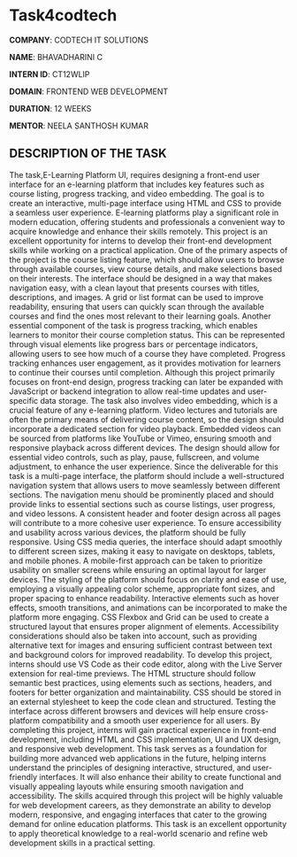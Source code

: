 # Task4codtech

**COMPANY**: CODTECH IT SOLUTIONS

**NAME**: BHAVADHARINI C

**INTERN ID**: CT12WLIP

**DOMAIN**: FRONTEND WEB DEVELOPMENT

**DURATION**: 12 WEEKS

**MENTOR**: NEELA SANTHOSH KUMAR

## DESCRIPTION OF THE TASK
The task,E-Learning Platform UI, requires designing a front-end user interface for an e-learning platform that includes key features such as course listing, progress tracking, and video embedding. The goal is to create an interactive, multi-page interface using HTML and CSS to provide a seamless user experience. E-learning platforms play a significant role in modern education, offering students and professionals a convenient way to acquire knowledge and enhance their skills remotely. This project is an excellent opportunity for interns to develop their front-end development skills while working on a practical application. One of the primary aspects of the project is the course listing feature, which should allow users to browse through available courses, view course details, and make selections based on their interests. The interface should be designed in a way that makes navigation easy, with a clean layout that presents courses with titles, descriptions, and images. A grid or list format can be used to improve readability, ensuring that users can quickly scan through the available courses and find the ones most relevant to their learning goals. Another essential component of the task is progress tracking, which enables learners to monitor their course completion status. This can be represented through visual elements like progress bars or percentage indicators, allowing users to see how much of a course they have completed. Progress tracking enhances user engagement, as it provides motivation for learners to continue their courses until completion. Although this project primarily focuses on front-end design, progress tracking can later be expanded with JavaScript or backend integration to allow real-time updates and user-specific data storage. The task also involves video embedding, which is a crucial feature of any e-learning platform. Video lectures and tutorials are often the primary means of delivering course content, so the design should incorporate a dedicated section for video playback. Embedded videos can be sourced from platforms like YouTube or Vimeo, ensuring smooth and responsive playback across different devices. The design should allow for essential video controls, such as play, pause, fullscreen, and volume adjustment, to enhance the user experience. Since the deliverable for this task is a multi-page interface, the platform should include a well-structured navigation system that allows users to move seamlessly between different sections. The navigation menu should be prominently placed and should provide links to essential sections such as course listings, user progress, and video lessons. A consistent header and footer design across all pages will contribute to a more cohesive user experience. To ensure accessibility and usability across various devices, the platform should be fully responsive. Using CSS media queries, the interface should adapt smoothly to different screen sizes, making it easy to navigate on desktops, tablets, and mobile phones. A mobile-first approach can be taken to prioritize usability on smaller screens while ensuring an optimal layout for larger devices. The styling of the platform should focus on clarity and ease of use, employing a visually appealing color scheme, appropriate font sizes, and proper spacing to enhance readability. Interactive elements such as hover effects, smooth transitions, and animations can be incorporated to make the platform more engaging. CSS Flexbox and Grid can be used to create a structured layout that ensures proper alignment of elements. Accessibility considerations should also be taken into account, such as providing alternative text for images and ensuring sufficient contrast between text and background colors for improved readability. To develop this project, interns should use VS Code as their code editor, along with the Live Server extension for real-time previews. The HTML structure should follow semantic best practices, using elements such as sections, headers, and footers for better organization and maintainability. CSS should be stored in an external stylesheet to keep the code clean and structured. Testing the interface across different browsers and devices will help ensure cross-platform compatibility and a smooth user experience for all users. By completing this project, interns will gain practical experience in front-end development, including HTML and CSS implementation, UI and UX design, and responsive web development. This task serves as a foundation for building more advanced web applications in the future, helping interns understand the principles of designing interactive, structured, and user-friendly interfaces. It will also enhance their ability to create functional and visually appealing layouts while ensuring smooth navigation and accessibility. The skills acquired through this project will be highly valuable for web development careers, as they demonstrate an ability to develop modern, responsive, and engaging interfaces that cater to the growing demand for online education platforms. This task is an excellent opportunity to apply theoretical knowledge to a real-world scenario and refine web development skills in a practical setting.
